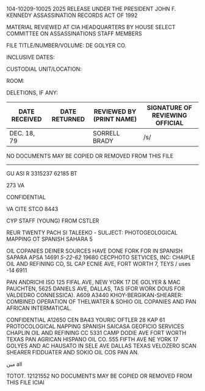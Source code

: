 104-10209-10025 2025 RELEASE UNDER THE PRESIDENT JOHN F. KENNEDY ASSASSINATION RECORDS ACT OF 1992

MATERIAL REVIEWED AT CIA HEADQUARTERS BY
HOUSE SELECT COMMITTEE ON ASSASSINATIONS STAFF MEMBERS

FILE TITLE/NUMBER/VOLUME: DE GOLYER CO.

INCLUSIVE DATES:

CUSTODIAL UNIT/LOCATION:

ROOM:

DELETIONS, IF ANY:

| DATE RECEIVED | DATE RETURNED | REVIEWED BY (PRINT NAME) | SIGNATURE OF REVIEWING OFFICIAL |
| ----------- | ----------- | ----------- | ----------- |
| DEC. 18, 79 |  | SORRELL BRADY | /s/ |

NO DOCUMENTS MAY BE COPIED OR REMOVED FROM THIS FILE

---

GU ASI
R 3315237
62185
BT

273 VA

CONFIDENTIAL

VA CITE STCO 8443

CYP STAFF (YOUNG) FROM CSTLER

REUR TWENTY PACH SI TALEEΚΟ - SULJECT: PHOTOGEOLOGICAL MAPPING
OT SPANISH SAHARA
5

OIL COPANIES DEINER SOURCES HAVE DONE FORK FOR IN SPANISH SAPARA
APSA 14691 _5-22-62_ 19680
CECPHOTO SETVICES, INC: CHAIPLE OIL AND REFINING CO, SL CAP
ECNIE AVE, FORT WORTH 7, TEYS / uses -14 6911

PAN ANDRICHI ISO 125 FIFAL AVE, NEW YORK 17
DE GOLYER & MAC PAUCHTEN, 5625 DANIELS AVE, DALLAS, TAS
(FOR WORK DOUS FOR VALDEDRO CONNESSICA).
A609 A3440
KHOY-BERGIKAN-SHEARER: COMBINED OPERATION OF THELWATER & SOHIO OIL
COPANIES AND PAN AFRICAN INTERMATICAL.

CONFIDENTIAL
A12650
CEN BA43 YOURIC OFTLER 28 KAP 61 PROTOCOLOGICAL NAPPING
SPANISH SAICASA GEOFICIO SERVICES CHAPLIN OIL AND REFINING CC
5331 CAMP DODIE AVE FORT WORTH TEXAS PAN AGRICAN HISPANO OIL CO.
555 FIFTH AVE NE YORK 17 GOLYES AND AC HAUSATO IN SELE
AVE DALLAS TEXAS VELOZERO SCAN SHEARER FIDDUATER
AND SOKIO OIL COS PAN AN.

مين
all

TOTOT. 12121552
NO DOCUMENTS MAY BE COPIED OR REMOVED FROM THIS FILE
ICIAI
